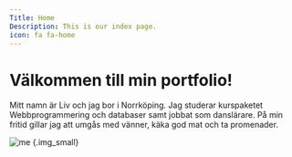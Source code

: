 ```yaml
---
Title: Home
Description: This is our index page.
icon: fa fa-home
---
```


Välkommen till min portfolio!
==========================

Mitt namn är Liv och jag bor i Norrköping. Jag studerar kurspaketet Webbprogrammering och databaser samt jobbat som danslärare. På min fritid gillar jag att umgås med vänner, käka god mat och ta promenader.

![me](%assets_url%/img/me.jpeg) {.img_small}
